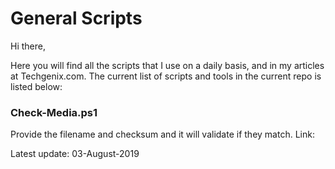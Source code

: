 # General Scripts
Hi there,

Here you will find all the scripts that I use on a daily basis, and in my articles at Techgenix.com. The current list of scripts and tools in the current repo is listed below:

  <h3>Check-Media.ps1</h3>
  Provide the filename and checksum and it will validate if they match.
  Link: 

Latest update: 03-August-2019
